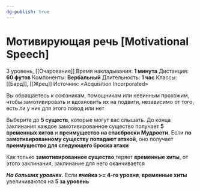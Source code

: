 ```yaml
---
dg-publish: true
---
```

# Мотивирующая речь [Motivational Speech]
3 уровень, [[Очарование]]
Время накладывания: **1 минута**
Дистанция: **60 футов**
Компоненты: **Вербальный**
Длительность: **1 час**
Классы: [[Бард]], [[Жрец]]
Источник: «Acquisition Incorporated»

Вы обращаетесь к союзникам, помощникам или невинным прохожим, чтобы замотивировать и вдохновить их на подвиги, независимо от того, есть ли у них для этого повод или нет

Выберите до **5 существ**, которые могут вас слышать. До конца заклинания каждое замотивированное существо получает **5 временных хитов** и **преимущество на спасброски Мудрости**. Если **по замотивированному существу попадают атакой**, оно получает **преимущество для следующего броска атаки**

Как только **замотивированное существо** теряет **временные хиты**, от этого заклинания, заклинание для него оканчивается

**_На больших уровнях._** Если **ячейка >= 4-го уровня**, **временные хиты** увеличиваются на **5 за уровень**